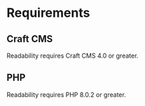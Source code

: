 # Requirements

## Craft CMS
Readability requires Craft CMS 4.0 or greater.

## PHP
Readability requires PHP 8.0.2 or greater.
